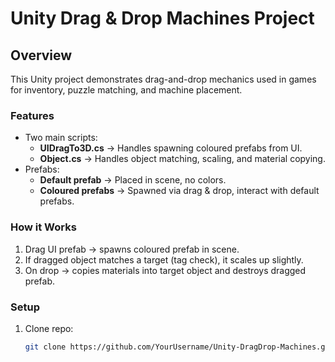 # Unity Drag & Drop Machines Project

## Overview
This Unity project demonstrates drag-and-drop mechanics used in games for inventory, puzzle matching, and machine placement.

### Features
- Two main scripts:
  - **UIDragTo3D.cs** → Handles spawning coloured prefabs from UI.
  - **Object.cs** → Handles object matching, scaling, and material copying.
- Prefabs:
  - **Default prefab** → Placed in scene, no colors.
  - **Coloured prefabs** → Spawned via drag & drop, interact with default prefabs.

### How it Works
1. Drag UI prefab → spawns coloured prefab in scene.
2. If dragged object matches a target (tag check), it scales up slightly.
3. On drop → copies materials into target object and destroys dragged prefab.

### Setup
1. Clone repo:
   ```bash
   git clone https://github.com/YourUsername/Unity-DragDrop-Machines.git
